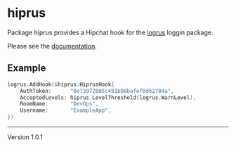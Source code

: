 hiprus
==========

Package hiprus provides a Hipchat hook for the [logrus] loggin package.

Please see the [documentation].

## Example

```Go
logrus.AddHook(&hiprus.HiprusHook{
	AuthToken:      "0e73972805c491b08bafef0d62704a",
	AcceptedLevels: hiprus.LevelThreshold(logrus.WarnLevel),
	RoomName:       "DevOps",
	Username:       "ExampleApp",
})
```

[logrus]: https://github.com/sirupsen/logrus
[documentation]: http://godoc.org/github.com/nubo/hiprus

---
Version 1.0.1
